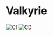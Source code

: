 # Valkyrie
![CI](https://github.com/valkyriedb/valkyrie/actions/workflows/ci.yml/badge.svg)
![CD](https://github.com/valkyriedb/valkyrie/actions/workflows/cd.yml/badge.svg)
